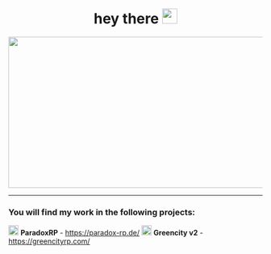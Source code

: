 
 

 <h1 align="center">
  hey there
  <img src="https://media.giphy.com/media/hvRJCLFzcasrR4ia7z/giphy.gif" width="30px"/>
</h1>


<div align="center">
  <img src="https://cdn.hashnode.com/res/hashnode/image/upload/v1595331045788/7DTc5AKaw.gif?auto=format,compress&gif-q=60&format=webm" width="600" height="300"/>
</div>

---

### You will find my work in the following projects:


<img src="https://media.discordapp.net/attachments/1022502818185224193/1080249319405391882/1640714005402.png?width=673&height=673" width="20px"/> **ParadoxRP** - https://paradox-rp.de/
<img src="https://media.discordapp.net/attachments/1022502818185224193/1080249944776118454/GC_Projektleitung.png" width="20px"/> **Greencity v2** - https://greencityrp.com/ 
